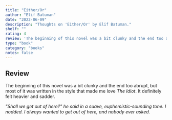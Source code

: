 ```yaml
---
title: "Either/Or"
author: "Elif Batuman"
date: "2022-06-09"
description: "Thoughts on 'Either/Or' by Elif Batuman."
shelf: ""
rating: 4
review: 'The beginning of this novel was a bit clunky and the end too abrupt, but most of it was written in the style that made me love <i>The Idiot</i>. It definitely felt heavier and sadder.<br/><br/><i>"Shall we get out of here?" he said in a suave, euphemistic-sounding tone. I nodded. I always wanted to get out of here, and nobody ever asked.</i>'
type: "book"
category: "books"
notes: false
---
```


## Review

The beginning of this novel was a bit clunky and the end too abrupt, but most of it was written in the style that made me love _The Idiot_. It definitely felt heavier and sadder.

_"Shall we get out of here?" he said in a suave, euphemistic-sounding tone. I nodded. I always wanted to get out of here, and nobody ever asked._
